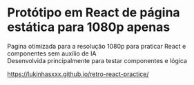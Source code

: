 # Protótipo em React de página estática para 1080p apenas

Pagina otimizada para a resolução 1080p para praticar React e componentes sem auxílio de IA\
Desenvolvida principalmente para testar componentes e lógica

https://lukinhasxxx.github.io/retro-react-practice/
